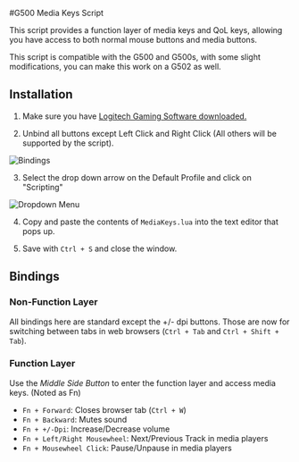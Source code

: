 #G500 Media Keys Script

This script provides a function layer of media keys and QoL keys, allowing you have access to both normal mouse buttons and media buttons.

This script is compatible with the G500 and G500s, with some slight modifications, you can make this work on a G502 as well.

## Installation

1) Make sure you have [Logitech Gaming Software downloaded.](http://support.logitech.com/software/gaming-software)

2) Unbind all buttons except Left Click and Right Click (All others will be supported by the script).

![Bindings](http://i.imgur.com/F1dKe1X.png)

3) Select the drop down arrow on the Default Profile and click on "Scripting"

![Dropdown Menu](http://i.imgur.com/Ha9YV5P.png)

4) Copy and paste the contents of `MediaKeys.lua` into the text editor that pops up.

5) Save with `Ctrl + S` and close the window.

## Bindings

### Non-Function Layer

All bindings here are standard except the +/- dpi buttons. Those are now for switching between tabs in web browsers (`Ctrl + Tab` and `Ctrl + Shift + Tab`).

### Function Layer

Use the *Middle Side Button* to enter the function layer and access media keys. (Noted as Fn)

* `Fn + Forward`: Closes browser tab (`Ctrl + W`)
* `Fn + Backward`: Mutes sound
* `Fn + +/-Dpi`: Increase/Decrease volume
* `Fn + Left/Right Mousewheel`: Next/Previous Track in media players
* `Fn + Mousewheel Click`: Pause/Unpause in media players
